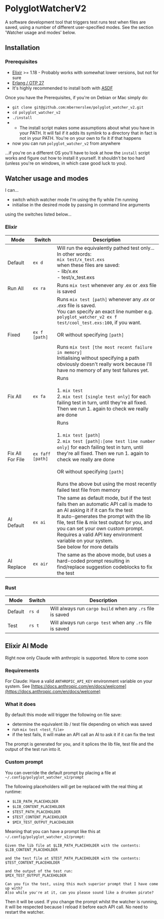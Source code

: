 <!-- Keep this up to date with the output of help -->
# PolyglotWatcherV2

A software development tool that triggers test runs test when files are saved, using a number of different user-specified modes.
See the section 'Watcher usage and modes' below.

## Installation

### Prerequisites
- [Elixir](https://elixir-lang.org/) >= 1.18 - Probably works with somewhat lower versions, but not for sure
- [Erlang / OTP 27](https://www.erlang.org/)
- It's highly recommended to install both with [ASDF](https://asdf-vm.com/guide/getting-started.html)

Once you have the Prerequisites, if you're on Debian or Mac simply do:

- `git clone git@github.com:mbernerslee/polyglot_watcher_v2.git`
- `cd polyglot_watcher_v2`
- `./install`
- - The install script makes some assumptions about what you have in your PATH. It will fail if it adds its symlink to a directory that in fact is not in your PATH. You're on your own to fix it if that happens
- now you can run `polyglot_watcher_v2` from anywhere


...if you're on a different OS you'll have to look at how the `install` script works and figure out how to install it yourself. It shouldn't be too hard (unless you're on windows, in which case good luck to you).


## Watcher usage and modes

I can...

- switch which watcher mode I'm using the fly while I'm running
- initialise in the desired mode by passing in command line arguments

using the switches listed below...


### Elixir

| Mode | Switch | Description |
| ---- | ------ | ----------- |
| Default | `ex d` | Will run the equivalently pathed test only...<br /> In other words: <br /> `mix test/x_test.exs` <br /> when these files are saved: <br/> - lib/x.ex<br /> - test/x_test.exs <br /> |
| Run All | `ex ra` | Runs `mix test` whenever any .ex or .exs file is saved |
| Fixed | `ex f [path]` | Runs `mix test [path]` whenever any *.ex* or *.exs* file is saved. <br /> You can specify an exact line number e.g. `polyglot_watcher_v2 ex f test/cool_test.exs:100`, if you want. <br /><br /> OR without specifying `[path]` <br /><br /> Runs `mix test [the most recent failure in memory]` <br/> Initialising without specifying a path obviously doesn't really work because I'll have no memory of any test failures yet. |
| Fix All | `ex fa` | Runs <br /><br /> 1. `mix test` <br /> 2. `mix test [single test only]` for each failing test in turn, until they're all fixed. Then we run 1. again to check we really are done |
| Fix All For File | `ex faff [path]` | Runs <br /><br /> 1. `mix test [path]` <br /> 2. `mix test [path]:[one test line number only]` for each failing test in turn, until they're all fixed. Then we run 1. again to check we really are done <br /><br /> OR without specifying `[path]` <br /><br /> Runs the above but using the most recently failed test file from memory |
| AI Default | `ex ai` | The same as default mode, but if the test fails then an automatic API call is made to an AI asking it if it can fix the test <br /> It auto-generates the prompt with the lib file, test file & mix test output for you, and you can set your own custom prompt. <br /> Requires a valid API key environment variable on your system.<br /> See below for more details |
| AI Replace | `ex air` | The same as the above mode, but uses a hard-coded prompt resulting in find/replace suggestion codeblocks to fix the test |

### Rust

| Mode | Switch | Description |
| ---- | ------ | ----------- |
| Default | `rs d` | Will always run `cargo build` when any `.rs` file is saved |
| Test | `rs t` | Will always run `cargo test` when any `.rs` file is saved |

## Elixir AI Mode

Right now only Claude with anthropic is supported. More to come soon

### Requirements

For Claude:
Have a valid `ANTHROPIC_API_KEY` environment variable on your system.
See [https://docs.anthropic.com/en/docs/welcome](https://docs.anthropic.com/en/docs/welcome)

### What it does

By default this mode will trigger the following on file save:

- determine the equivalent lib / test file depending on which was saved
- run `mix test <test_file>`
- if the test fails, it will make an API call an AI to ask it if it can fix the test

The prompt is generated for you, and it splices the lib file, test file and the output of the test run into it.

### Custom prompt

You can override the default prompt by placing a file at
`~/.config/polyglot_watcher_v2/prompt`

The following placeholders will get be replaced with the real thing at runtime:
- `$LIB_PATH_PLACEHOLDER`
- `$LIB_CONTENT_PLACEHOLDER`
- `$TEST_PATH_PLACEHOLDER`
- `$TEST_CONTENT_PLACEHOLDER`
- `$MIX_TEST_OUTPUT_PLACEHOLDER`

Meaning that you can have a prompt like this at `~/.config/polyglot_watcher_v2/prompt`:

```
Given the lib file at $LIB_PATH_PLACEHOLDER with the contents:
$LIB_CONTENT_PLACEHOLDER

and the test file at $TEST_PATH_PLACEHOLDER with the contents:
$TEST_CONTENT_PLACEHOLDER

and the output of the test run:
$MIX_TEST_OUTPUT_PLACEHOLDER

Can you fix the test, using this much superior prompt that I have come up with?
Also while you're at it, can you please sound like a drunken pirate?
```

Then it will be used.
If you change the prompt whilst the watcher is running, it will be respected because I reload it before each API call. No need to restart the watcher.

